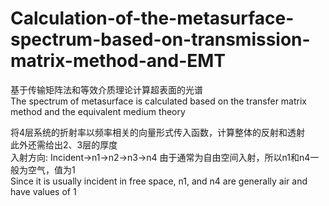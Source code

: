 # Calculation-of-the-metasurface-spectrum-based-on-transmission-matrix-method-and-EMT
 基于传输矩阵法和等效介质理论计算超表面的光谱 <br />
 The spectrum of metasurface is calculated based on the transfer matrix method and the equivalent medium theory

 将4层系统的折射率以频率相关的向量形式传入函数，计算整体的反射和透射<br />
 此外还需给出2、3层的厚度<br />
 入射方向: Incident->n1->n2->n3->n4 由于通常为自由空间入射，所以n1和n4一般为空气，值为1<br />
 Since it is usually incident in free space, n1, and n4 are generally air and have values of 1<br />
